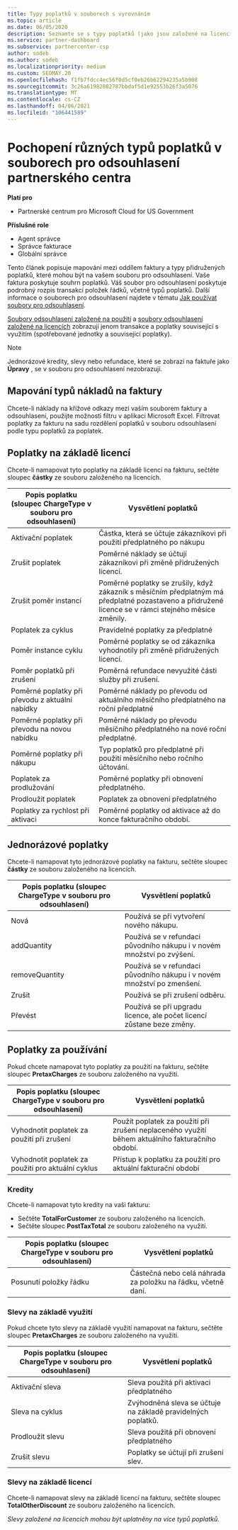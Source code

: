 ```yaml
---
title: Typy poplatků v souborech s vyrovnáním
ms.topic: article
ms.date: 06/05/2020
description: Seznamte se s typy poplatků (jako jsou založené na licencích a na základě využití a jednorázové), kredity a slevy v souborech pro odsouhlasení partnerského centra.
ms.service: partner-dashboard
ms.subservice: partnercenter-csp
author: sodeb
ms.author: sodeb
ms.localizationpriority: medium
ms.custom: SEOMAY.20
ms.openlocfilehash: f1fb7fdcc4ec56f0d5cf0eb26b62294235a5b908
ms.sourcegitcommit: 3c26a61982082787bbdaf5d1e92553b26f3a5076
ms.translationtype: MT
ms.contentlocale: cs-CZ
ms.lasthandoff: 04/06/2021
ms.locfileid: "106441589"
---
```

# <a name="understand-the-different-charge-types-in-partner-center-reconciliation-files"></a>Pochopení různých typů poplatků v souborech pro odsouhlasení partnerského centra

**Platí pro**

- Partnerské centrum pro Microsoft Cloud for US Government

**Příslušné role**

- Agent správce
- Správce fakturace
- Globální správce

Tento článek popisuje mapování mezi oddílem faktury a typy přidružených poplatků, které mohou být na vašem souboru pro odsouhlasení. Vaše faktura poskytuje souhrn poplatků. Váš soubor pro odsouhlasení poskytuje podrobný rozpis transakcí položek řádků, včetně typů poplatků. Další informace o souborech pro odsouhlasení najdete v tématu [Jak používat soubory pro odsouhlasení](use-the-reconciliation-files.md).

[Soubory odsouhlasení založené na použití](usage-based-recon-files.md) a [soubory odsouhlasení založené na licencích](license-based-recon-files.md) zobrazují jenom transakce a poplatky související s využitím (spotřebované jednotky a související poplatky).

> [!NOTE]
> Jednorázové kredity, slevy nebo refundace, které se zobrazí na faktuře jako **Úpravy** , se v souboru pro odsouhlasení nezobrazují.

## <a name="map-charge-types-to-invoice-charges"></a>Mapování typů nákladů na faktury

Chcete-li náklady na křížové odkazy mezi vaším souborem faktury a odsouhlasení, použijte možnosti filtru v aplikaci Microsoft Excel. Filtrovat poplatky za fakturu na sadu rozdělení poplatků v souboru odsouhlasení podle typu poplatků za poplatek.

## <a name="license-based-charges"></a>Poplatky na základě licencí

Chcete-li namapovat tyto poplatky na základě licencí na fakturu, sečtěte sloupec **částky** ze souboru založeného na licencích.

| Popis poplatku (sloupec ChargeType v souboru pro odsouhlasení) | Vysvětlení poplatků |
| ------------------------------------------------------------- | ------------------ |
| Aktivační poplatek | Částka, která se účtuje zákazníkovi při použití předplatného po nákupu |
| Zrušit poplatek | Poměrné náklady se účtují zákazníkovi při změně přidružených licencí. |
| Zrušit poměr instancí | Poměrné poplatky se zrušily, když zákazník s měsíčním předplatným má předplatné pozastaveno a přidružené licence se v rámci stejného měsíce změnily. |
| Poplatek za cyklus | Pravidelné poplatky za předplatné |
| Poměr instance cyklu | Poměrné poplatky se od zákazníka vyhodnotily při změně přidružených licencí. |
| Poměr poplatků při zrušení | Poměrná refundace nevyužité části služby při zrušení. |
| Poměrné poplatky při převodu z aktuální nabídky | Poměrné náklady po převodu od aktuálního měsíčního předplatného na roční předplatné |
| Poměrné poplatky při převodu na novou nabídku | Poměrné náklady po převodu měsíčního předplatného na nové roční předplatné. |
| Poměrné poplatky při nákupu | Typ poplatků pro předplatné při použití měsíčního nebo ročního účtování. |
| Poplatek za prodlužování | Poměrné poplatky při obnovení předplatného. |
| Prodloužit poplatek | Poplatek za obnovení předplatného |
| Poplatky za rychlost při aktivaci | Poměrné poplatky od aktivace až do konce fakturačního období. |

## <a name="one-time-charges"></a>Jednorázové poplatky

Chcete-li namapovat tyto jednorázové poplatky na fakturu, sečtěte sloupec **částky** ze souboru založeného na licencích.

| Popis poplatku (sloupec ChargeType v souboru pro odsouhlasení) | Vysvětlení poplatků |
| ------------------------------------------------------------- | ------------------ |
| Nová | Používá se při vytvoření nového nákupu. |
| addQuantity | Používá se v refundaci původního nákupu i v novém množství po zvýšení. |
| removeQuantity | Používá se v refundaci původního nákupu i v novém množství po zmenšení. |
| Zrušit | Používá se při zrušení odběru. |
| Převést | Používá se při upgradu licence, ale počet licencí zůstane beze změny. |

## <a name="usage-charges"></a>Poplatky za používání

Pokud chcete namapovat tyto poplatky za použití na fakturu, sečtěte sloupec **PretaxCharges** ze souboru založeného na využití.

| Popis poplatku (sloupec ChargeType v souboru pro odsouhlasení) | Vysvětlení poplatků |
| ------------------------------------------------------------- | ------------------ |
| Vyhodnotit poplatek za použití při zrušení | Použít poplatek za použití při zrušení neplaceného využití během aktuálního fakturačního období. |
| Vyhodnotit poplatek za použití pro aktuální cyklus | Přístup k poplatku za použití pro aktuální fakturační období |

### <a name="credits"></a>Kredity

Chcete-li namapovat tyto kredity na vaši fakturu:

- Sečtěte **TotalForCustomer** ze souboru založeného na licencích.
- Sečtěte sloupec **PostTaxTotal** ze souboru založeného na využití.

| Popis poplatku (sloupec ChargeType v souboru pro odsouhlasení) | Vysvětlení poplatků |
| ------------------------------------------------------------- | ------------------ |
| Posunutí položky řádku | Částečná nebo celá náhrada za položku na řádku, včetně daní. |

### <a name="usage-based-discounts"></a>Slevy na základě využití

Pokud chcete tyto slevy na základě využití namapovat na fakturu, sečtěte sloupec **PretaxCharges** ze souboru založeného na využití.

| Popis poplatku (sloupec ChargeType v souboru pro odsouhlasení) | Vysvětlení poplatků |
| ------------------------------------------------------------- | ------------------ |
| Aktivační sleva | Sleva použitá při aktivaci předplatného |
| Sleva na cyklus | Zvýhodněná sleva se účtuje na základě pravidelných poplatků. |
| Prodloužit slevu | Sleva použitá při obnovení předplatného |
| Zrušit slevu | Poplatky se účtují při zrušení slev. |

### <a name="license-based-discounts"></a>Slevy na základě licencí

Chcete-li namapovat slevy na základě licencí na fakturu, sečtěte sloupec **TotalOtherDiscount** ze souboru založeného na licencích.

*Slevy založené na licencích mohou být uplatněny na více typů poplatků.*
